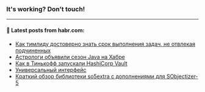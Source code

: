 ### It's working? Don't touch!

---
<!--
#### 🛠️ Technical stack:

![C++](https://img.shields.io/badge/C++-informational?logo=c%2B%2B&style=flat&logoColor=white&color=9C033A)
![Java](https://img.shields.io/badge/Java-informational?logo=java&style=flat&logoColor=white&color=007396)
![Kotlin](https://img.shields.io/badge/Kotlin-informational?logo=Kotlin&style=flat&logoColor=white&color=0095D5)
![JS](https://img.shields.io/badge/JS-informational?logo=javaScript&style=flat&logoColor=black&color=F7Df1E) <br>
![HTML5](https://img.shields.io/badge/HTML5-informational?logo=html5&style=flat&logoColor=white&color=E34F26)
![CSS3](https://img.shields.io/badge/CSS3-informational?logo=css3&style=flat&logoColor=white&color=157286)
![Sass](https://img.shields.io/badge/Saas-informational?logo=sass&style=flat&logoColor=white&color=hotpink)
![PHP](https://img.shields.io/badge/PHP-informational?logo=php&style=flat&logoColor=white&color=777BB4) <br>
![WebPAck](https://img.shields.io/badge/WebPack-informational?logo=webPack&style=flat&logoColor=white&color=FF6F00)
![Bootstrap](https://img.shields.io/badge/Bootstrap-informational?logo=Bootstrap&style=flat&logoColor=white&color=7952B3)
![MySQL](https://img.shields.io/badge/MySQL-informational?logo=MySQL&style=flat&logoColor=white&color=00f) <br>
![NodeJS](https://img.shields.io/badge/NodeJS-informational?logo=node.js&style=flat&logoColor=white&color=43853D)
![Spring](https://img.shields.io/badge/Spring-informational?logo=Spring&style=flat&logoColor=white&color=0A9EDC)
![Angular](https://img.shields.io/badge/Vue-informational?logo=vue.js&style=flat&logoColor=white&color=red)
![Git](https://img.shields.io/badge/Git-informational?logo=git&style=flat&logoColor=white&color=darkorange)

___
-->

#### 💬 Latest posts from habr.com:

<!-- BLOG-POST-LIST:START -->
- [Как тимлиду достоверно знать срок выполнения задач, не отвлекая подчиненных](https://habr.com/ru/post/674576/?utm_source=habrahabr&utm_medium=rss&utm_campaign=674576)
- [Астрологи объявили сезон Java на Хабре](https://habr.com/ru/post/673202/?utm_source=habrahabr&utm_medium=rss&utm_campaign=673202)
- [Как в Тинькофф запускали HashiCorp Vault](https://habr.com/ru/post/674582/?utm_source=habrahabr&utm_medium=rss&utm_campaign=674582)
- [Универсальный интерфейс](https://habr.com/ru/post/674010/?utm_source=habrahabr&utm_medium=rss&utm_campaign=674010)
- [Краткий обзор библиотеки so5extra с дополнениями для SObjectizer-5](https://habr.com/ru/post/674552/?utm_source=habrahabr&utm_medium=rss&utm_campaign=674552)
<!-- BLOG-POST-LIST:END -->

